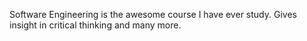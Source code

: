 Software Engineering is the awesome course I have ever study. Gives insight in critical thinking and many more.
